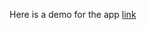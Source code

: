 Here is a demo for the app [link](https://drive.google.com/file/d/1PP0xlBiFB755ngEJoepnCN_DSEw0LPJ-/view?usp=sharing)
